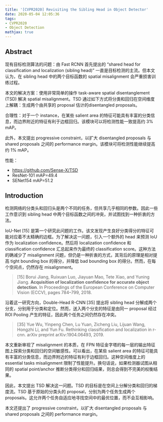 ```yaml
---
title: '[CVPR2020] Revisiting the Sibling Head in Object Detector'
date: 2020-05-04 12:05:36
tags:
- CVPR2020
- Object Detection
mathjax: true
---
```


## Abstract

现有目标检测算法的问题：由 Fast RCNN 首先提出的 “shared head for classification and localization (sibling head)” 一直是目标检测的主流。但本文认为，在 sibling head 中的两个目标函数的 spatial misalignment 会严重损害训练过程。

本文的解决方案：使用非常简单的操作 task-aware spatial disentanglement (TSD) 解决 spatial misalignment。TSD 通过如下方式将分类和回归在空间维度上解耦：生成两个由共享的 proposal 估计的disentangled proposals。

合理性：对于一个 instance，在某些 salient area 的特征可能具有丰富的分类信息，而边界附近的特征有利于边框回归。该模块可以将检测性能一致提高约 3% mAP。

此外，本文提出 progressive constraint，以扩大 disentangled proposals 与 shared proposals 之间的 performance margin。该模块可将检测性能继续提高约 1% mAP。

性能：

- https://github.com/Sense-X/TSD
- ResNet-101 mAP=49.4
- SENet154 mAP=51.2

## Introduction

检测网络的分类头和回归头是两个不同的任务，但共享几乎相同的参数。因此一些工作意识到 sibling head 中两个目标函数之间的冲突，并试图找到一种折衷的方法。

IoU-Net [15] 是第一个研究此问题的工作。该文发现产生良好分类得分的特征可能对应着不太精确的边框。为了解决这一问题，引入一个额外的 head 来预测 IoU 作为 localization confidence。然后将 localization confidence 和 classification confidence 汇总起来作为最终的 classification score。这种方法的确减少了 misalignment 问题，但仍是一种折衷的方式，其背后的原理是相对提高 tight bounding box 的得分，并降低 bad bounding box 的得分。然而，在每个空间点，仍然存在 misalignment。

> [15] Borui Jiang, Ruixuan Luo, Jiayuan Mao, Tete Xiao, and Yuning Jiang. **Acquisition of localization confidence for accurate object detection**. In Proceedings of the European Conference on Computer Vision (ECCV), pages 784–799, 2018.

沿着这一研究方向，Double-Head R-CNN [35] 提出将 sibling head 分解成两个分支，分别用于分类和定位。然而，送入两个分支的特征是由同一 proposal 经过 ROI Pooling 产生的特征，因此两个任务之间仍然存在冲突。

> [35] Yue Wu, Yinpeng Chen, Lu Yuan, Zicheng Liu, Lijuan Wang, Hongzhi Li, and Yun Fu. Rethinking classification and localization in r-cnn. arXiv preprint arXiv:1904.06493, 2019.

本文重新审视了 misalignment 的本质，在 FPN 特征金字塔的每一层的输出特征图上探索分类和回归的空间敏感性。可以看出，在某些 salient area 的特征可能具有丰富的分类信息，而边界附近的特征有利于边框回归。这种空间维度上的 essential tasks misalignment 限制了性能提升。换句话说，如果检测器试图从相同的 spatial point/anchor 推断分类得分和回归结果，则总会得到不完美的权衡结果。

因此，本文提出 TSD 解决这一问题。TSD 的目标是在空间上分解分类和回归的梯度流。TSD 基于原始的分类头的 proposal，分别为两个任务生成两个 proposals。这允许两个任务自适应地寻找空间中的最优位置，而不会互相影响。

本文还提出了 progressive constraint，以扩大 disentangled proposals 与 shared proposals 之间的 performance margin。